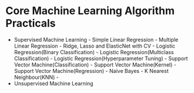 # Core Machine Learning Algorithm Practicals
- Supervised Machine Learning
      - Simple Linear Regression
      - Multiple Linear Regression
      - Ridge, Lasso and ElasticNet with CV
      - Logistic Regression(Binary Classification)
      - Logistic Regression(Multiclass Classification)
      - Logistic Regression(Hyperparameter Tuning)
      - Support Vector Machine(Classification)
      - Support Vector Machine(Kernel)
      - Support Vector Machine(Regression)
      - Naive Bayes
      - K Nearest Neighbour(KNN)
      - 
- Unsupervised Machine Learning
